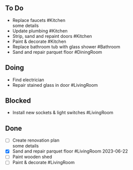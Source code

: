 ## To Do
- Replace faucets #Kitchen  
  some details
- Update plumbing #Kitchen  
- Strip, sand and repaint doors #Kitchen  
- Paint & decorate #Kitchen  
- Replace bathroom tub with glass shower #Bathroom  
- Sand and repair parquet floor #DiningRoom  

## Doing
- Find electrician  
- Repair stained glass in door #LivingRoom  

## Blocked
- Install new sockets & light switches #LivingRoom  

## Done
- [ ] Create renovation plan  
  some details
- [x] Sand and repair parquet floor #LivingRoom 2023-06-22  
- [ ] Paint wooden shed  
- [ ] Paint & decorate #LivingRoom  